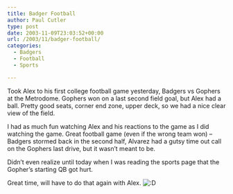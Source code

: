```yaml
---
title: Badger Football
author: Paul Cutler
type: post
date: 2003-11-09T23:03:52+00:00
url: /2003/11/badger-football/
categories:
  - Badgers
  - Football
  - Sports

---
```

Took Alex to his first college football game yesterday, Badgers vs Gophers at the Metrodome. Gophers won on a last second field goal, but Alex had a ball. Pretty good seats, corner end zone, upper deck, so we had a nice clear view of the field.

I had as much fun watching Alex and his reactions to the game as I did watching the game. Great football game (even if the wrong team won) &#8211; Badgers stormed back in the second half, Alvarez had a gutsy time out call on the Gophers last drive, but it wasn&#8217;t meant to be. 

Didn&#8217;t even realize until today when I was reading the sports page that the Gopher&#8217;s starting QB got hurt.

Great time, will have to do that again with Alex. <img src='https://i0.wp.com/www.silwenae.net/blogs/img/smilies/icon_biggrin.gif?w=700' alt='&#58;&#68;' class='middle' data-recalc-dims="1" />